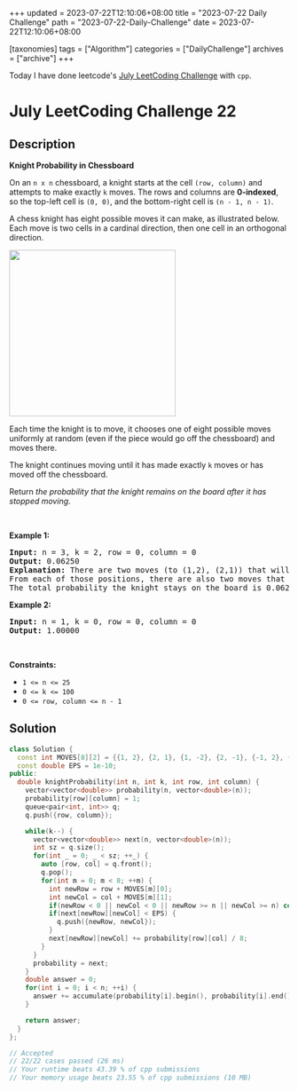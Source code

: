 +++
updated = 2023-07-22T12:10:06+08:00
title = "2023-07-22 Daily Challenge"
path = "2023-07-22-Daily-Challenge"
date = 2023-07-22T12:10:06+08:00

[taxonomies]
tags = ["Algorithm"]
categories = ["DailyChallenge"]
archives = ["archive"]
+++

Today I have done leetcode's [July LeetCoding Challenge](https://leetcode.com/problems/knight-probability-in-chessboard/) with `cpp`.

<!-- more -->

# July LeetCoding Challenge 22

## Description

**Knight Probability in Chessboard**

<p>On an <code>n x n</code> chessboard, a knight starts at the cell <code>(row, column)</code> and attempts to make exactly <code>k</code> moves. The rows and columns are <strong>0-indexed</strong>, so the top-left cell is <code>(0, 0)</code>, and the bottom-right cell is <code>(n - 1, n - 1)</code>.</p>

<p>A chess knight has eight possible moves it can make, as illustrated below. Each move is two cells in a cardinal direction, then one cell in an orthogonal direction.</p>
<img src="https://assets.leetcode.com/uploads/2018/10/12/knight.png" style="width: 300px; height: 300px;" />
<p>Each time the knight is to move, it chooses one of eight possible moves uniformly at random (even if the piece would go off the chessboard) and moves there.</p>

<p>The knight continues moving until it has made exactly <code>k</code> moves or has moved off the chessboard.</p>

<p>Return <em>the probability that the knight remains on the board after it has stopped moving</em>.</p>

<p>&nbsp;</p>
<p><strong class="example">Example 1:</strong></p>

<pre>
<strong>Input:</strong> n = 3, k = 2, row = 0, column = 0
<strong>Output:</strong> 0.06250
<strong>Explanation:</strong> There are two moves (to (1,2), (2,1)) that will keep the knight on the board.
From each of those positions, there are also two moves that will keep the knight on the board.
The total probability the knight stays on the board is 0.0625.
</pre>

<p><strong class="example">Example 2:</strong></p>

<pre>
<strong>Input:</strong> n = 1, k = 0, row = 0, column = 0
<strong>Output:</strong> 1.00000
</pre>

<p>&nbsp;</p>
<p><strong>Constraints:</strong></p>

<ul>
	<li><code>1 &lt;= n &lt;= 25</code></li>
	<li><code>0 &lt;= k &lt;= 100</code></li>
	<li><code>0 &lt;= row, column &lt;= n - 1</code></li>
</ul>


## Solution

``` cpp
class Solution {
  const int MOVES[8][2] = {{1, 2}, {2, 1}, {1, -2}, {2, -1}, {-1, 2}, {-2, 1}, {-1, -2}, {-2, -1}};
  const double EPS = 1e-10;
public:
  double knightProbability(int n, int k, int row, int column) {
    vector<vector<double>> probability(n, vector<double>(n));
    probability[row][column] = 1;
    queue<pair<int, int>> q;
    q.push({row, column});

    while(k--) {
      vector<vector<double>> next(n, vector<double>(n));
      int sz = q.size();
      for(int _ = 0; _ < sz; ++_) {
        auto [row, col] = q.front();
        q.pop();
        for(int m = 0; m < 8; ++m) {
          int newRow = row + MOVES[m][0];
          int newCol = col + MOVES[m][1];
          if(newRow < 0 || newCol < 0 || newRow >= n || newCol >= n) continue;
          if(next[newRow][newCol] < EPS) {
            q.push({newRow, newCol});
          }
          next[newRow][newCol] += probability[row][col] / 8;
        }
      }
      probability = next;
    }
    double answer = 0;
    for(int i = 0; i < n; ++i) {
      answer += accumulate(probability[i].begin(), probability[i].end(), 0.0);
    }

    return answer;
  }
};

// Accepted
// 22/22 cases passed (26 ms)
// Your runtime beats 43.39 % of cpp submissions
// Your memory usage beats 23.55 % of cpp submissions (10 MB)
```

